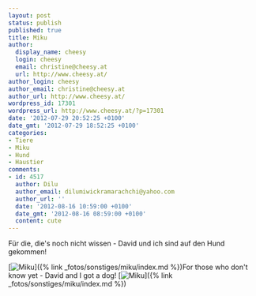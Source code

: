 ```yaml
---
layout: post
status: publish
published: true
title: Miku
author:
  display_name: cheesy
  login: cheesy
  email: christine@cheesy.at
  url: http://www.cheesy.at/
author_login: cheesy
author_email: christine@cheesy.at
author_url: http://www.cheesy.at/
wordpress_id: 17301
wordpress_url: http://www.cheesy.at/?p=17301
date: '2012-07-29 20:52:25 +0100'
date_gmt: '2012-07-29 18:52:25 +0100'
categories:
- Tiere
- Miku
- Hund
- Haustier
comments:
- id: 4517
  author: Dilu
  author_email: dilumiwickramarachchi@yahoo.com
  author_url: ''
  date: '2012-08-16 10:59:00 +0100'
  date_gmt: '2012-08-16 08:59:00 +0100'
  content: cute
---
```

<!--:de-->Für die, die's noch nicht wissen - David und ich sind auf den Hund gekommen!
[![](http://www.cheesy.at/wp-content/uploads/Miku_tn.jpg "Miku")]({% link _fotos/sonstiges/miku/index.md %})<!--:--><!--:en-->For those who don't know yet - David and I got a dog!
[![](http://www.cheesy.at/wp-content/uploads/Miku_tn.jpg "Miku")]({% link _fotos/sonstiges/miku/index.md %})<!--:-->

